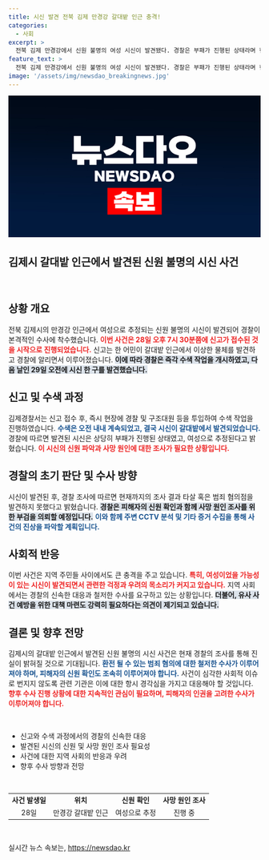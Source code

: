 ```yaml
---
title: 시신 발견 전북 김제 만경강 갈대밭 인근 충격!
categories:
  - 사회
excerpt: >
  전북 김제 만경강에서 신원 불명의 여성 시신이 발견됐다. 경찰은 부패가 진행된 상태라며 현재까지 범죄 혐의점은 없다고 전했다. 사인과 신원 조사에 나선 경찰의 수사가 주목받고 있다.
feature_text: >
  전북 김제 만경강에서 신원 불명의 여성 시신이 발견됐다. 경찰은 부패가 진행된 상태라며 현재까지 범죄 혐의점은 없다고 전했다. 사인과 신원 조사에 나선 경찰의 수사가 주목받고 있다.
image: '/assets/img/newsdao_breakingnews.jpg'
---
```


<p><img src="/assets/img/newsdao_breakingnews.jpg" alt="firstkoreanews 속보" /></p>

<h2 data-ke-size="size26">김제시 갈대밭 인근에서 발견된 신원 불명의 시신 사건</h2>

<p data-ke-size="size16">&nbsp;</p>

<h2 data-ke-size="size26">상황 개요</h2>

<p data-ke-size="size16">전북 김제시의 만경강 인근에서 여성으로 추정되는 신원 불명의 시신이 발견되어 경찰이 본격적인 수사에 착수했습니다. <b><span style="color: #ee2323;">이번 사건은 28일 오후 7시 30분쯤에 신고가 접수된 것을 시작으로 진행되었습니다.</span></b> 신고는 한 어민이 갈대밭 인근에서 이상한 물체를 발견하고 경찰에 알리면서 이루어졌습니다. <b><span style="background-color: #21538527;">이에 따라 경찰은 즉각 수색 작업을 개시하였고, 다음 날인 29일 오전에 시신 한 구를 발견했습니다.</span></b></p>

<h2 data-ke-size="size26">신고 및 수색 과정</h2>

<p data-ke-size="size16">김제경찰서는 신고 접수 후, 즉시 현장에 경찰 및 구조대원 등을 투입하여 수색 작업을 진행하였습니다. <b><span style="color: #1a5490;">수색은 오전 내내 계속되었고, 결국 시신이 갈대밭에서 발견되었습니다.</span></b> 경찰에 따르면 발견된 시신은 상당히 부패가 진행된 상태였고, 여성으로 추정된다고 밝혔습니다. <b><span style="color: #ee2323;">이 시신의 신원 파악과 사망 원인에 대한 조사가 필요한 상황입니다.</span></b></p>

<h2 data-ke-size="size26">경찰의 초기 판단 및 수사 방향</h2>

<p data-ke-size="size16">시신이 발견된 후, 경찰 조사에 따르면 현재까지의 조사 결과 타살 혹은 범죄 혐의점을 발견하지 못했다고 밝혔습니다. <b><span style="background-color: #21538527;">경찰은 피해자의 신원 확인과 함께 사망 원인 조사를 위한 부검을 의뢰할 예정입니다.</span></b> <b><span style="color: #1a5490;">이와 함께 주변 CCTV 분석 및 기타 증거 수집을 통해 사건의 진상을 파악할 계획입니다.</span></b></p>

<h2 data-ke-size="size26">사회적 반응</h2>

<p data-ke-size="size16">이번 사건은 지역 주민들 사이에서도 큰 충격을 주고 있습니다. <b><span style="color: #ee2323;">특히, 여성이었을 가능성이 있는 시신이 발견되면서 관련한 걱정과 우려의 목소리가 커지고 있습니다.</span></b> 지역 사회에서는 경찰의 신속한 대응과 철저한 수사를 요구하고 있는 상황입니다. <b><span style="background-color: #21538527;">더불어, 유사 사건 예방을 위한 대책 마련도 강력히 필요하다는 의견이 제기되고 있습니다.</span></b></p>

<h2 data-ke-size="size26">결론 및 향후 전망</h2>

<p data-ke-size="size16">김제시의 갈대밭 인근에서 발견된 신원 불명의 시신 사건은 현재 경찰의 조사를 통해 진실이 밝혀질 것으로 기대됩니다. <b><span style="color: #1a5490;">환전 될 수 있는 범죄 혐의에 대한 철저한 수사가 이루어져야 하며, 피해자의 신원 확인도 조속히 이루어져야 합니다.</span></b> 사건이 심각한 사회적 이슈로 번지지 않도록 관련 기관은 이에 대한 항시 경각심을 가지고 대응해야 할 것입니다. <b><span style="color: #ee2323;">향후 수사 진행 상황에 대한 지속적인 관심이 필요하며, 피해자의 인권을 고려한 수사가 이루어져야 합니다.</span></b></p>

<p data-ke-size="size16">&nbsp;</p>

<ul>
<li>신고와 수색 과정에서의 경찰의 신속한 대응</li>
<li>발견된 시신의 신원 및 사망 원인 조사 필요성</li>
<li>사건에 대한 지역 사회의 반응과 우려</li>
<li>향후 수사 방향과 전망</li>
</ul>

<p data-ke-size="size16">&nbsp;</p>

<table style="width: 100%;">
<tr>
<td style="text-align: center; height: 17px;"><b>사건 발생일</b></td>
<td style="text-align: center; height: 17px;"><b>위치</b></td>
<td style="text-align: center; height: 17px;"><b>신원 확인</b></td>
<td style="text-align: center; height: 17px;"><b>사망 원인 조사</b></td>
</tr>
<tr>
<td style="text-align: center; height: 17px;">28일</td>
<td style="text-align: center; height: 17px;">만경강 갈대밭 인근</td>
<td style="text-align: center; height: 17px;">여성으로 추정</td>
<td style="text-align: center; height: 17px;">진행 중</td>
</tr>
</table>

<p data-ke-size="size16">&nbsp;</p>
실시간 뉴스 속보는, <a href="https://newsdao.kr" rel="dofollow">https://newsdao.kr</a>


